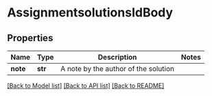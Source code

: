# AssignmentsolutionsIdBody

## Properties
Name | Type | Description | Notes
------------ | ------------- | ------------- | -------------
**note** | **str** | A note by the author of the solution | 

[[Back to Model list]](../README.md#documentation-for-models) [[Back to API list]](../README.md#documentation-for-api-endpoints) [[Back to README]](../README.md)

